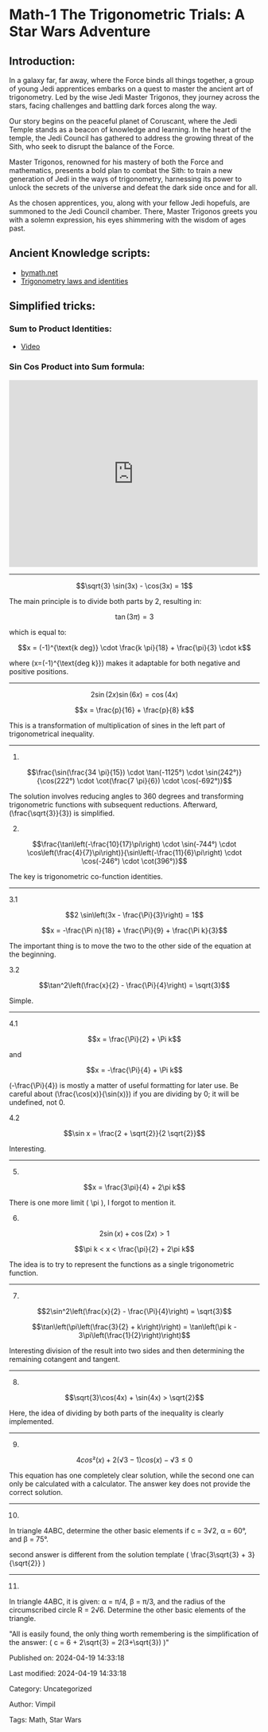 # Math-1 The Trigonometric Trials: A Star Wars Adventure

## Introduction:

In a galaxy far, far away, where the Force binds all things together, a group of young Jedi apprentices embarks on a quest to master the ancient art of trigonometry. Led by the wise Jedi Master Trigonos, they journey across the stars, facing challenges and battling dark forces along the way.

Our story begins on the peaceful planet of Coruscant, where the Jedi Temple stands as a beacon of knowledge and learning. In the heart of the temple, the Jedi Council has gathered to address the growing threat of the Sith, who seek to disrupt the balance of the Force.

Master Trigonos, renowned for his mastery of both the Force and mathematics, presents a bold plan to combat the Sith: to train a new generation of Jedi in the ways of trigonometry, harnessing its power to unlock the secrets of the universe and defeat the dark side once and for all.

As the chosen apprentices, you, along with your fellow Jedi hopefuls, are summoned to the Jedi Council chamber. There, Master Trigonos greets you with a solemn expression, his eyes shimmering with the wisdom of ages past.

## Ancient Knowledge scripts:

- [bymath.net](https://bymath.net)
- [Trigonometry laws and identities](https://www.eeweb.com/wp-content/uploads/tools-assets-math-help-trigonometry-laws-and-identities-small.png)

## Simplified tricks:

### Sum to Product Identities:

- [Video](https://www.youtube.com/watch?v=BCJrQDH1Fok&ab_channel=TeachingBooth)

### Sin Cos Product into Sum formula:

<iframe width="500" height="375" src="https://www.youtube.com/embed/r64gA34VOnY?feature=oembed" frameborder="0" allow="accelerometer; autoplay; clipboard-write; encrypted-media; gyroscope; picture-in-picture; web-share" allowfullscreen></iframe>

---

$$\sqrt{3} \sin(3x) - \cos(3x) = 1$$

The main principle is to divide both parts by 2, resulting in:

$$\tan(3 \pi) = 3$$

which is equal to:

$$x = (-1)^{\text{k deg}} \cdot \frac{k \pi}{18} + \frac{\pi}{3} \cdot k$$

where \(x=(-1)^{\text{deg k}}\) makes it adaptable for both negative and positive positions.

---

$$2 \sin(2x) \sin(6x) = \cos(4x)$$

$$x = \frac{p}{16} + \frac{p}{8} k$$

This is a transformation of multiplication of sines in the left part of trigonometrical inequality.

---

1.

$$\frac{\sin(\frac{34 \pi}{15}) \cdot \tan(-1125°) \cdot \sin(242°)}{\cos(222°) \cdot \cot(\frac{7 \pi}{6}) \cdot \cos(-692°)}$$

The solution involves reducing angles to 360 degrees and transforming trigonometric functions with subsequent reductions. Afterward, \(\frac{\sqrt{3}}{3}\) is simplified.

2.

$$\frac{\tan\left(-\frac{10}{17}\pi\right) \cdot \sin(-744°) \cdot \cos\left(\frac{4}{7}\pi\right)}{\sin\left(-\frac{11}{6}\pi\right) \cdot \cos(-246°) \cdot \cot(396°)}$$

The key is trigonometric co-function identities.

---

3.1

$$2 \sin\left(3x - \frac{\Pi}{3}\right) = 1$$

$$x = -\frac{\Pi n}{18} + \frac{\Pi}{9} + \frac{\Pi k}{3}$$

The important thing is to move the two to the other side of the equation at the beginning.

3.2

$$\tan^2\left(\frac{x}{2} - \frac{\Pi}{4}\right) = \sqrt{3}$$

Simple.

---

4.1

$$x = \frac{\Pi}{2} + \Pi k$$

and

$$x = -\frac{\Pi}{4} + \Pi k$$

\(-\frac{\Pi}{4}\) is mostly a matter of useful formatting for later use. Be careful about \(\frac{\cos(x)}{\sin(x)}\) if you are dividing by 0; it will be undefined, not 0.

4.2

$$\sin x = \frac{2 + \sqrt{2}}{2 \sqrt{2}}$$

Interesting.

---

5.

$$x = \frac{3\pi}{4} + 2\pi k$$

There is one more limit \( \pi \), I forgot to mention it.

6.

$$2\sin(x) + \cos(2x) > 1$$

$$\pi k < x < \frac{\pi}{2} + 2\pi k$$

The idea is to try to represent the functions as a single trigonometric function.

---

7.

$$2\sin^2\left(\frac{x}{2} - \frac{\Pi}{4}\right) = \sqrt{3}$$

$$\tan\left(\pi\left(\frac{3}{2} + k\right)\right) = \tan\left(\pi k - 3\pi\left(\frac{1}{2}\right)\right)$$

Interesting division of the result into two sides and then determining the remaining cotangent and tangent.

---

8.

$$\sqrt{3}\cos(4x) + \sin(4x) > \sqrt{2}$$

Here, the idea of dividing by both parts of the inequality is clearly implemented.

---

9.

$$4cos²(x) + 2(√3 - 1)cos(x) - √3 ≤ 0$$

This equation has one completely clear solution, while the second one can only be calculated with a calculator. The answer key does not provide the correct solution.

---

10.

In triangle 4ABC, determine the other basic elements if c = 3√2, α = 60°, and β = 75°.

second answer is different from the solution template \( \frac{3\sqrt{3} + 3}{\sqrt{2}} \)

---

11.

In triangle 4ABC, it is given: α = π/4, β = π/3, and the radius of the circumscribed circle R = 2√6. Determine the other basic elements of the triangle.

"All is easily found, the only thing worth remembering is the simplification of the answer: \( c = 6 + 2\sqrt{3} = 2(3+\sqrt{3}) \)"


Published on: 2024-04-19 14:33:18

Last modified: 2024-04-19 14:33:18

Category: Uncategorized

Author: Vimpil

Tags: Math, Star Wars
